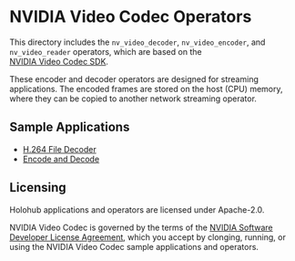 # NVIDIA Video Codec Operators

This directory includes the `nv_video_decoder`, `nv_video_encoder`, and `nv_video_reader` operators, which are based on the  
[NVIDIA Video Codec SDK](https://developer.nvidia.com/video-codec-sdk).

These encoder and decoder operators are designed for streaming applications. The encoded frames are stored on the host (CPU) 
memory, where they can be copied to another network streaming operator.

## Sample Applications

- [H.264 File Decoder](../../applications/nvidia_video_codec/nvc_decode/)
- [Encode and Decode](../../applications/nvidia_video_codec/nvc_encode_decode/)

## Licensing

Holohub applications and operators are licensed under Apache-2.0.

NVIDIA Video Codec is governed by the terms of the [NVIDIA Software Developer License Agreement](https://developer.nvidia.com/designworks/sdk-samples-tools-software-license-agreement), which you accept by clonging, running, or using the NVIDIA Video Codec sample applications and operators.
